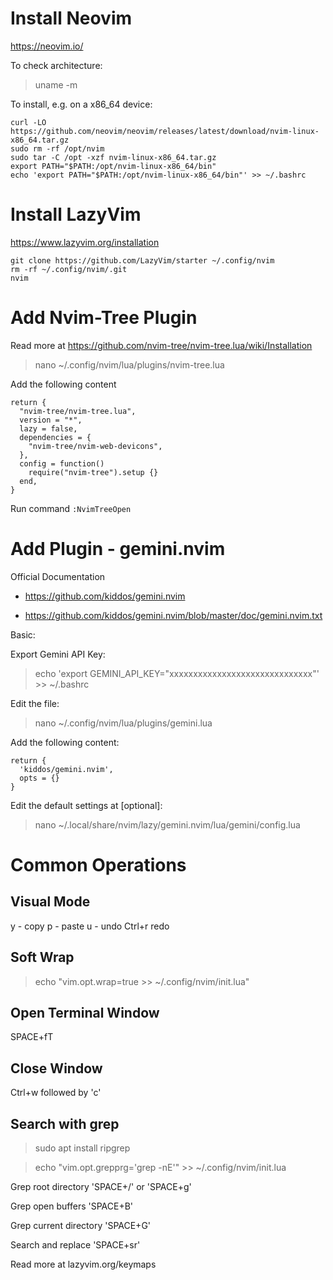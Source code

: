 # Install Neovim

https://neovim.io/

To check architecture:

> uname -m

To install, e.g. on a x86_64 device:

```
curl -LO https://github.com/neovim/neovim/releases/latest/download/nvim-linux-x86_64.tar.gz
sudo rm -rf /opt/nvim
sudo tar -C /opt -xzf nvim-linux-x86_64.tar.gz
export PATH="$PATH:/opt/nvim-linux-x86_64/bin"
echo 'export PATH="$PATH:/opt/nvim-linux-x86_64/bin"' >> ~/.bashrc 
```

# Install LazyVim

https://www.lazyvim.org/installation

```
git clone https://github.com/LazyVim/starter ~/.config/nvim
rm -rf ~/.config/nvim/.git
nvim
```

# Add Nvim-Tree Plugin

Read more at https://github.com/nvim-tree/nvim-tree.lua/wiki/Installation

> nano ~/.config/nvim/lua/plugins/nvim-tree.lua

Add the following content

```
return {
  "nvim-tree/nvim-tree.lua",
  version = "*",
  lazy = false,
  dependencies = {
    "nvim-tree/nvim-web-devicons",
  },
  config = function()
    require("nvim-tree").setup {}
  end,
}
```

Run command `:NvimTreeOpen`

# Add Plugin - gemini.nvim

Official Documentation

* https://github.com/kiddos/gemini.nvim

* https://github.com/kiddos/gemini.nvim/blob/master/doc/gemini.nvim.txt

Basic:

Export Gemini API Key:

> echo 'export GEMINI_API_KEY="xxxxxxxxxxxxxxxxxxxxxxxxxxxxxx"' >> ~/.bashrc

Edit the file:

> nano ~/.config/nvim/lua/plugins/gemini.lua

Add the following content:

```
return {
  'kiddos/gemini.nvim',
  opts = {}
}
```

Edit the default settings at [optional]:

> nano ~/.local/share/nvim/lazy/gemini.nvim/lua/gemini/config.lua

# Common Operations

## Visual Mode

y - copy
p - paste
u - undo
Ctrl+r redo

## Soft Wrap

> echo "vim.opt.wrap=true >> ~/.config/nvim/init.lua"

## Open Terminal Window

SPACE+fT

## Close Window

Ctrl+w followed by 'c'

## Search with grep

> sudo apt install ripgrep 

> echo "vim.opt.grepprg='grep -nE'" >> ~/.config/nvim/init.lua

Grep root directory 'SPACE+/' or 'SPACE+g'

Grep open buffers 'SPACE+B'

Grep current directory 'SPACE+G'

Search and replace 'SPACE+sr'

Read more at lazyvim.org/keymaps

